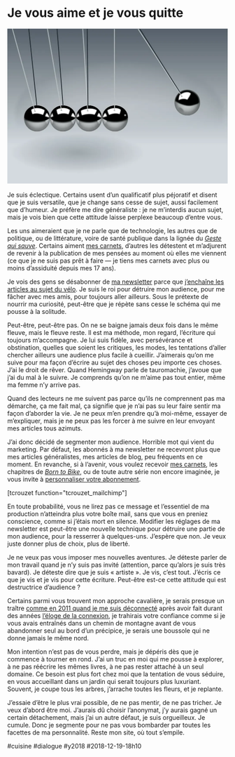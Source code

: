 # Je vous aime et je vous quitte

![Newtons Cradle par Jarmoluk](_i/newtons-cradle-256213_1920.webp)

Je suis éclectique. Certains usent d’un qualificatif plus péjoratif et disent que je suis versatile, que je change sans cesse de sujet, aussi facilement que d’humeur. Je préfère me dire généraliste : je ne m’interdis aucun sujet, mais je vois bien que cette attitude laisse perplexe beaucoup d’entre vous.

Les uns aimeraient que je ne parle que de technologie, les autres que de politique, ou de littérature, voire de santé publique dans la lignée du *[Geste qui sauve](../../page/le-geste-qui-sauve)*. Certains aiment [mes carnets](../../page/carnets), d’autres les détestent et m’adjurent de revenir à la publication de mes pensées au moment où elles me viennent (ce que je ne suis pas prêt à faire — je tiens mes carnets avec plus ou moins d’assiduité depuis mes 17 ans).

Je vois des gens se désabonner de [ma newsletter](../../page/abonnement-par-mail) parce que [j’enchaîne les articles au sujet du vélo](../../page/borntobike). Je suis le roi pour détruire mon audience, pour me fâcher avec mes amis, pour toujours aller ailleurs. Sous le prétexte de nourrir ma curiosité, peut-être que je répète sans cesse le schéma qui me pousse à la solitude.

Peut-être, peut-être pas. On ne se baigne jamais deux fois dans le même fleuve, mais le fleuve reste. Il est ma méthode, mon regard, l’écriture qui toujours m’accompagne. Je lui suis fidèle, avec persévérance et obstination, quelles que soient les critiques, les modes, les tentations d’aller chercher ailleurs une audience plus facile à cueillir. J’aimerais qu’on me suive pour ma façon d’écrire au sujet des choses peu importe ces choses. J’ai le droit de rêver. Quand Hemingway parle de tauromachie, j’avoue que j’ai du mal à le suivre. Je comprends qu’on ne m’aime pas tout entier, même ma femme n’y arrive pas.

Quand des lecteurs ne me suivent pas parce qu’ils ne comprennent pas ma démarche, ça me fait mal, ça signifie que je n’ai pas su leur faire sentir ma façon d’aborder la vie. Je ne peux m’en prendre qu’à moi-même, essayer de m’expliquer, mais je ne peux pas les forcer à me suivre en leur envoyant mes articles tous azimuts.

J’ai donc décidé de segmenter mon audience. Horrible mot qui vient du marketing. Par défaut, les abonnés à ma newsletter ne recevront plus que mes articles généralistes, mes articles de blog, peu fréquents en ce moment. En revanche, si à l’avenir, vous voulez recevoir [mes carnets](../../page/carnets), les chapitres de *[Born to Bike](../../page/borntobike)*, ou de toute autre série non encore imaginée, je vous invite à [personnaliser votre abonnement](https://tcrouzet.us3.list-manage.com/subscribe?u=4346e7140965015f0594fffcd&id=f8567ebe86).

[tcrouzet function="tcrouzet\_mailchimp"]

En toute probabilité, vous ne lirez pas ce message et l’essentiel de ma production n’atteindra plus votre boîte mail, sans que vous en preniez conscience, comme si j’étais mort en silence. Modifier les réglages de ma newsletter est peut-être une nouvelle technique pour détruire une partie de mon audience, pour la resserrer à quelques-uns. J’espère que non. Je veux juste donner plus de choix, plus de liberté.

Je ne veux pas vous imposer mes nouvelles aventures. Je déteste parler de mon travail quand je n’y suis pas invité (attention, parce qu’alors je suis très bavard). Je déteste dire que je suis « artiste ». Je vis, c’est tout. J’écris ce que je vis et je vis pour cette écriture. Peut-être est-ce cette attitude qui est destructrice d’audience ?

Certains parmi vous trouvent mon approche cavalière, je serais presque un traître [comme en 2011 quand je me suis déconnecté](../../page/jai-debranche) après avoir fait durant des années [l’éloge de la connexion](../../page/le-peuple-des-connecteurs), je trahirais votre confiance comme si je vous avais entraînés dans un chemin de montagne avant de vous abandonner seul au bord d’un précipice, je serais une boussole qui ne donne jamais le même nord.

Mon intention n’est pas de vous perdre, mais je dépéris dès que je commence à tourner en rond. J’ai un truc en moi qui me pousse à explorer, à ne pas réécrire les mêmes livres, à ne pas rester attaché à un seul domaine. Ce besoin est plus fort chez moi que la tentation de vous séduire, en vous accueillant dans un jardin qui serait toujours plus luxuriant. Souvent, je coupe tous les arbres, j’arrache toutes les fleurs, et je replante.

J’essaie d’être le plus vrai possible, de ne pas mentir, de ne pas tricher. Je veux d’abord être moi. J’aurais dû choisir l’anonymat, j’y aurais gagné un certain détachement, mais j’ai un autre défaut, je suis orgueilleux. Je cumule. Donc je segmente pour ne pas vous bombarder par toutes les facettes de ma personnalité. Reste mon site, où tout s’empile.

#cuisine #dialogue #y2018 #2018-12-19-18h10
